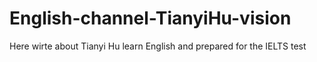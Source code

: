 # English-channel-TianyiHu-vision
Here wirte about Tianyi Hu learn English and prepared for the IELTS test 

